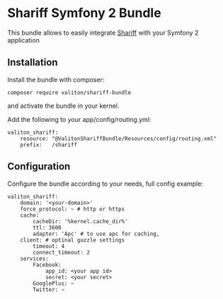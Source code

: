 # Shariff Symfony 2 Bundle

This bundle allows to easily integrate [Shariff](https://github.com/heiseonline/shariff-backend-php) with your Symfony 2 application

Installation
------------

Install the bundle with composer:

```
composer require valiton/shariff-bundle
```

and activate the bundle in your kernel.

Add the following to your app/config/routing.yml:

```
valiton_shariff:
    resource: "@ValitonShariffBundle/Resources/config/routing.xml"
    prefix:   /shariff
```

Configuration
-------------

Configure the bundle according to your needs, full config example:

```
valiton_shariff:
    domain: '<your-domain>' 
    force_protocol: ~ # http or https
    cache:
        cacheDir: '%kernel.cache_dir%'   
        ttl: 3600
        adapter: 'Apc' # to use apc for caching, 
    client: # optinal guzzle settings
        timeout: 4
        connect_timeout: 2
    services:
        Facebook:
            app_id: <your app id>
            secret: <your secret>
        GooglePlus: ~
        Twitter: ~
```


